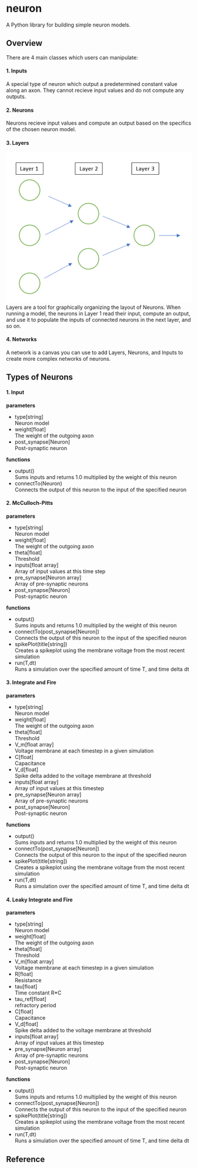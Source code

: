 # neuron
A Python library for building simple neuron models.

## Overview
There are 4 main classes which users can manipulate:
#### 1. Inputs
A special type of neuron which output a predetermined constant value along an axon. They cannot recieve input values and do not compute any outputs.
#### 2. Neurons
Neurons recieve input values and compute an output based on the specifics of the chosen neuron model.
#### 3. Layers
![alt text](img/layer_example.png "Example of a network model organized into layers")
Layers are a tool for graphically organizing the layout of Neurons. When running a model, the neurons in Layer 1 read their input, compute an output, and use it to populate the inputs of connected neurons in the next layer, and so on. 
#### 4. Networks
A network is a canvas you can use to add Layers, Neurons, and Inputs to create more complex networks of neurons. 
## Types of Neurons
#### 1. Input
**parameters**
- type[string]  
   Neuron model
- weight[float]  
   The weight of the outgoing axon
- post_synapse[Neuron]  
   Post-synaptic neuron
   
**functions**
- output()  
   Sums inputs and returns 1.0 multiplied by the weight of this neuron
- connectTo(Neuron)  
   Connects the output of this neuron to the input of the specified neuron
#### 2. McCulloch-Pitts
**parameters**
- type[string]  
   Neuron model
- weight[float]  
   The weight of the outgoing axon
- theta[float]  
   Threshold
- inputs[float array]  
   Array of input values at this time step
- pre_synapse[Neuron array]  
   Array of pre-synaptic neurons
- post_synapse[Neuron]  
   Post-synaptic neuron
   
**functions**
- output()  
   Sums inputs and returns 1.0 multiplied by the weight of this neuron
- connectTo(post_synapse[Neuron])  
   Connects the output of this neuron to the input of the specified neuron
- spikePlot(title[string])  
   Creates a spikeplot using the membrane voltage from the most recent simulation 
- run(T,dt)  
   Runs a simulation over the specified amount of time T, and time delta dt
#### 3. Integrate and Fire
**parameters**
- type[string]  
   Neuron model
- weight[float]  
   The weight of the outgoing axon
- theta[float]  
   Threshold
- V_m[float array]  
   Voltage membrane at each timestep in a given simulation
- C[float]  
   Capacitance
- V_d[float]  
   Spike delta added to the voltage membrane at threshold
- inputs[float array]  
   Array of input values at this timestep
- pre_synapse[Neuron array]  
   Array of pre-synaptic neurons
- post_synapse[Neuron]  
   Post-synaptic neuron
   
**functions**
- output()  
   Sums inputs and returns 1.0 multiplied by the weight of this neuron
- connectTo(post_synapse[Neuron])  
   Connects the output of this neuron to the input of the specified neuron
- spikePlot(title[string])  
   Creates a spikeplot using the membrane voltage from the most recent simulation 
- run(T,dt)  
   Runs a simulation over the specified amount of time T, and time delta dt
#### 4. Leaky Integrate and Fire
**parameters**
- type[string]  
   Neuron model
- weight[float]  
   The weight of the outgoing axon
- theta[float]  
   Threshold
- V_m[float array]  
   Voltage membrane at each timestep in a given simulation
- R[float]  
   Resistance
- tau[float]  
   Time constant R*C
- tau_ref[float]  
   refractory period
- C[float]  
   Capacitance
- V_d[float]  
   Spike delta added to the voltage membrane at threshold
- inputs[float array]  
   Array of input values at this timestep
- pre_synapse[Neuron array]  
   Array of pre-synaptic neurons
- post_synapse[Neuron]  
   Post-synaptic neuron
   
**functions**
- output()  
   Sums inputs and returns 1.0 multiplied by the weight of this neuron
- connectTo(post_synapse[Neuron])  
   Connects the output of this neuron to the input of the specified neuron
- spikePlot(title[string])  
   Creates a spikeplot using the membrane voltage from the most recent simulation 
- run(T,dt)  
   Runs a simulation over the specified amount of time T, and time delta dt
## Reference
